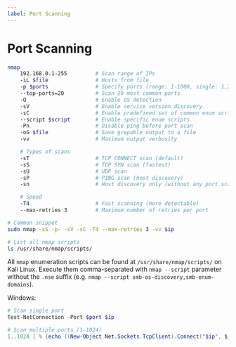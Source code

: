 ```yaml
---
label: Port Scanning
---
```


# Port Scanning

```bash
nmap
    192.168.0.1-255         # Scan range of IPs
    -iL $file               # Hosts from file
    -p $ports               # Specify ports (range: 1-1000, single: 1,2,3)
    --top-ports=20          # Scan 20 most common ports
    -O                      # Enable OS detection
    -sV                     # Enable service version discovery
    -sC                     # Enable predefined set of common enum scripts
    --script $script        # Enable specific enum scripts
    -Pn                     # Disable ping before port scan
    -oG $file               # Save grepable output to a file
    -vv                     # Maximum output verbosity

    # Types of scans
    -sT                     # TCP CONNECT scan (default)
    -sS                     # TCP SYN scan (fastest)
    -sU                     # UDP scan
    -sP                     # PING scan (host discovery)
    -sn                     # Host discovery only (without any port scan)

    # Speed
    -T4                     # Fast scanning (more detectable)
    --max-retries 3         # Maximum number of retries per port

# Common snippet
sudo nmap -sS -p- -sV -sC -T4 --max-retries 3 -vv $ip

# List all nmap scripts
ls /usr/share/nmap/scripts/
```

All `nmap` enumeration scripts can be found at `/usr/share/nmap/scripts/` on Kali Linux. Execute them comma-separated with `nmap --script` parameter without the `.nse` suffix (e.g. `nmap --script smb-os-discovery,smb-enum-domains`).

Windows:

```powershell
# Scan single port
Test-NetConnection -Port $port $ip

# Scan multiple ports (1-1024)
1..1024 | % {echo ((New-Object Net.Sockets.TcpClient).Connect("$ip", $_)) "TCP port $_ is open"} 2>$null
```
